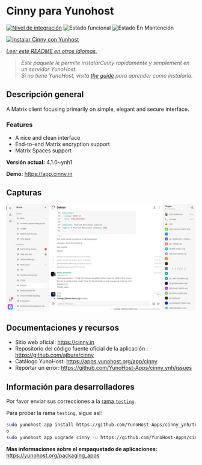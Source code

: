 <!--
Este archivo README esta generado automaticamente<https://github.com/YunoHost/apps/tree/master/tools/readme_generator>
No se debe editar a mano.
-->

# Cinny para Yunohost

[![Nivel de integración](https://dash.yunohost.org/integration/cinny.svg)](https://ci-apps.yunohost.org/ci/apps/cinny/) ![Estado funcional](https://ci-apps.yunohost.org/ci/badges/cinny.status.svg) ![Estado En Mantención](https://ci-apps.yunohost.org/ci/badges/cinny.maintain.svg)

[![Instalar Cinny con Yunhost](https://install-app.yunohost.org/install-with-yunohost.svg)](https://install-app.yunohost.org/?app=cinny)

*[Leer este README en otros idiomas.](./ALL_README.md)*

> *Este paquete le permite instalarCinny rapidamente y simplement en un servidor YunoHost.*  
> *Si no tiene YunoHost, visita [the guide](https://yunohost.org/install) para aprender como instalarla.*

## Descripción general

A Matrix client focusing primarily on simple, elegant and secure interface.

### Features

- A nice and clean interface
- End-to-end Matrix encryption support
- Matrix Spaces support


**Versión actual:** 4.1.0~ynh1

**Demo:** <https://app.cinny.in>

## Capturas

![Captura de Cinny](./doc/screenshots/screenshot.png)

## Documentaciones y recursos

- Sitio web oficial: <https://cinny.in>
- Repositorio del código fuente oficial de la aplicación : <https://github.com/ajbura/cinny>
- Catálogo YunoHost: <https://apps.yunohost.org/app/cinny>
- Reportar un error: <https://github.com/YunoHost-Apps/cinny_ynh/issues>

## Información para desarrolladores

Por favor enviar sus correcciones a la [rama `testing`](https://github.com/YunoHost-Apps/cinny_ynh/tree/testing).

Para probar la rama `testing`, sigue asÍ:

```bash
sudo yunohost app install https://github.com/YunoHost-Apps/cinny_ynh/tree/testing --debug
o
sudo yunohost app upgrade cinny -u https://github.com/YunoHost-Apps/cinny_ynh/tree/testing --debug
```

**Mas informaciones sobre el empaquetado de aplicaciones:** <https://yunohost.org/packaging_apps>
